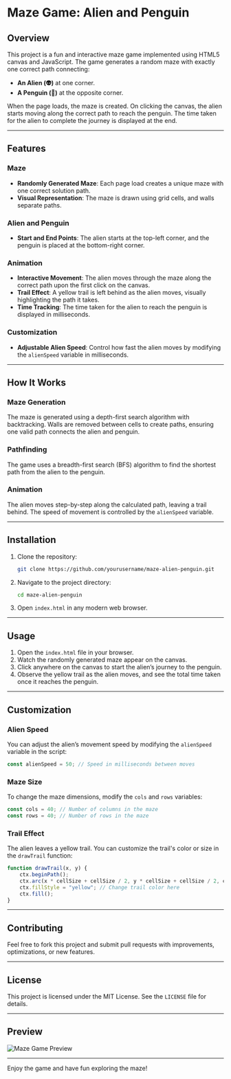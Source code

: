 # Maze Game: Alien and Penguin

## Overview
This project is a fun and interactive maze game implemented using HTML5 canvas and JavaScript. The game generates a random maze with exactly one correct path connecting:

- **An Alien (👽)** at one corner.
- **A Penguin (🐧)** at the opposite corner.

When the page loads, the maze is created. On clicking the canvas, the alien starts moving along the correct path to reach the penguin. The time taken for the alien to complete the journey is displayed at the end.

---

## Features

### Maze
- **Randomly Generated Maze**: Each page load creates a unique maze with one correct solution path.
- **Visual Representation**: The maze is drawn using grid cells, and walls separate paths.

### Alien and Penguin
- **Start and End Points**: The alien starts at the top-left corner, and the penguin is placed at the bottom-right corner.

### Animation
- **Interactive Movement**: The alien moves through the maze along the correct path upon the first click on the canvas.
- **Trail Effect**: A yellow trail is left behind as the alien moves, visually highlighting the path it takes.
- **Time Tracking**: The time taken for the alien to reach the penguin is displayed in milliseconds.

### Customization
- **Adjustable Alien Speed**: Control how fast the alien moves by modifying the `alienSpeed` variable in milliseconds.

---

## How It Works

### Maze Generation
The maze is generated using a depth-first search algorithm with backtracking. Walls are removed between cells to create paths, ensuring one valid path connects the alien and penguin.

### Pathfinding
The game uses a breadth-first search (BFS) algorithm to find the shortest path from the alien to the penguin.

### Animation
The alien moves step-by-step along the calculated path, leaving a trail behind. The speed of movement is controlled by the `alienSpeed` variable.

---

## Installation

1. Clone the repository:
   ```bash
   git clone https://github.com/yourusername/maze-alien-penguin.git
   ```
2. Navigate to the project directory:
   ```bash
   cd maze-alien-penguin
   ```
3. Open `index.html` in any modern web browser.

---

## Usage

1. Open the `index.html` file in your browser.
2. Watch the randomly generated maze appear on the canvas.
3. Click anywhere on the canvas to start the alien’s journey to the penguin.
4. Observe the yellow trail as the alien moves, and see the total time taken once it reaches the penguin.

---

## Customization

### Alien Speed
You can adjust the alien’s movement speed by modifying the `alienSpeed` variable in the script:
```javascript
const alienSpeed = 50; // Speed in milliseconds between moves
```

### Maze Size
To change the maze dimensions, modify the `cols` and `rows` variables:
```javascript
const cols = 40; // Number of columns in the maze
const rows = 40; // Number of rows in the maze
```

### Trail Effect
The alien leaves a yellow trail. You can customize the trail's color or size in the `drawTrail` function:
```javascript
function drawTrail(x, y) {
    ctx.beginPath();
    ctx.arc(x * cellSize + cellSize / 2, y * cellSize + cellSize / 2, cellSize * 0.1, 0, Math.PI * 2);
    ctx.fillStyle = "yellow"; // Change trail color here
    ctx.fill();
}
```

---

## Contributing
Feel free to fork this project and submit pull requests with improvements, optimizations, or new features.

---

## License
This project is licensed under the MIT License. See the `LICENSE` file for details.

---

## Preview
![Maze Game Preview](preview.gif)

---

Enjoy the game and have fun exploring the maze!
